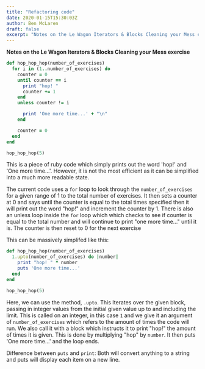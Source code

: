 ```yaml
---
title: "Refactoring code"
date: 2020-01-15T15:30:03Z
author: Ben McLaren
draft: false
excerpt: "Notes on the Le Wagon Iterators & Blocks Cleaning your Mess exercise"
---
```


**Notes on the Le Wagon Iterators & Blocks Cleaning your Mess exercise**

```ruby
def hop_hop_hop(number_of_exercises)
  for i in (1..number_of_exercises) do
    counter = 0
    until counter == i
      print "hop! "
      counter += 1
    end
    unless counter != i

      print 'One more time...' + "\n"
    end

    counter = 0
  end
end

hop_hop_hop(5)
```
This is a piece of ruby code which simply prints out the word 'hop!' and 'One more time...'. However, it is not the most efficient as it can be simplified into a much more readable state.

The current code uses a `for` loop to look through the `number_of_exercises` for a given range of 1  to the total number of exercises.  It then sets a counter at 0 and says until the counter is equal to the total times specified then it will print out the word "hop!" and increment the counter by 1. There is also an unless loop inside the `for` loop which which checks to see if counter is equal to the total number and will continue to print "one more time..." until it is. The counter is then reset to 0 for the next exercise

This can be massively simplifed like this:

```ruby
def hop_hop_hop(number_of_exercises)
  1.upto(number_of_exercises) do |number|
    print "hop! " * number
    puts 'One more time...'
  end
end

hop_hop_hop(5)
```
Here, we can use the method, `.upto`. This Iterates over the given block, passing in integer values from the initial given value up to and including the limit. This is called on an integer, in this case `1` and we give it an argument of `number_of_exercises` which refers to the amount of times the code will run. We also call it with a block which instructs it to print "hop!" the amount of times it is given. This is done by multiplying "hop" by `number`. It then puts 'One more time...' and the loop ends.

Difference between `puts` and `print`: Both will convert anything to a string and puts will display each item on a new line.






















